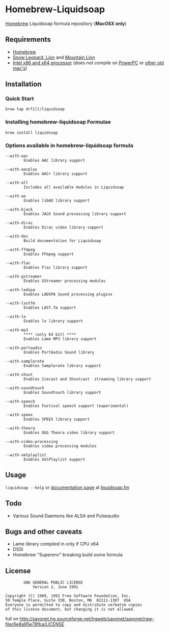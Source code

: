 # Homebrew-Liquidsoap

[Homebrew][homebrewhome] Liquidsoap formula repository (**MacOSX only**)

## Requirements

* [Homebrew][homebrew]
* [Snow Leopard, Lion][apple] and [Mountain Lion][osx]
* [Intel x86 and x64 processor][intel] (does not compile on [PowerPC][ppc] or [other old mac's][oldmacs])

## Installation

### Quick Start

`brew tap drfill/liquidsoap`

### Installing homebrew-liquidsoap Formulae

`brew install liquidsoap`

### Options available in homebrew-liquidsoap formula

    --with-aac
            Enables AAC library support

    --with-aacplus
            Enables AAC+ library support

    --with-all
            Includes all available modules in Liquidsoap

    --with-ao
            Enables libAO library support

    --with-bjack
            Enables JACK Sound processing library support

    --with-dirac
            Enables Dirac video library support

    --with-doc
            Build documentation for Liquidsoap

    --with-ffmpeg
            Enables FFmpeg support

    --with-flac
            Enables Flac library support

    --with-gstreamer
            Enables GStreamer processing modules

    --with-ladspa
            Enables LADSPA Sound processing plugins

    --with-lastfm
            Enables LAST.fm support

    --with-lo
            Enables lo library support

    --with-mp3
            **** (only 64 bit) **** 
            Enables Lame MP3 library support

    --with-portaudio
            Enables PortAudio Sound library

    --with-samplerate
            Enables Samplerate library support

    --with-shout
            Enables Icecast and Shoutcast  streaming library support

    --with-soundtouch
            Enables Soundtouch library support

    --with-speech
            Enables Festival speech support (experimental)

    --with-speex
            Enables SPEEX library support

    --with-theora
            Enables OGG Theora video library support

    --with-video-processing
            Enables video processing modules

    --with-xmlplaylist
            Enables XmlPlaylist support

## Usage

`liquidsoap --help` or [documentation page][docs] at [liquidsoap.fm](http://liquidsoap.fm)

## Todo

* Various Sound Daemons like ALSA and Pulseaudio

## Bugs and other caveats

* Lame library compiled in only if CPU x64
* DSSI
* Homebrew "Superenv" breaking build some formula

## License

			GNU GENERAL PUBLIC LICENSE
				Version 2, June 1991
			
	Copyright (C) 1989, 1991 Free Software Foundation, Inc.
	59 Temple Place, Suite 330, Boston, MA  02111-1307  USA
	Everyone is permitted to copy and distribute verbatim copies
	of this license document, but changing it is not allowed.

full on http://savonet.hg.sourceforge.net/hgweb/savonet/savonet/raw-file/6e8a95e78fba/LICENSE


[homebrewhome]:http://mxcl.github.com/homebrew/
[homebrew]:https://github.com/mxcl/homebrew/wiki/installation
[osx]:http://www.apple.com/osx/
[apple]:http://apple.com
[intel]:http://intel.com
[ppc]:https://www-01.ibm.com/chips/techlib/techlib.nsf/products/PowerPC
[oldmacs]:http://myoldmac.net/cgi-data/gal/index.php
[docs]:http://liquidsoap.fm/doc-1.0.0/documentation.html
